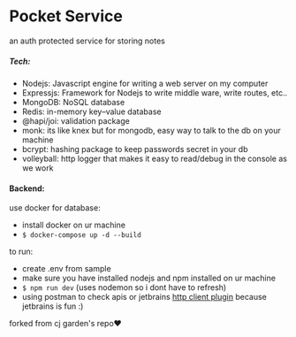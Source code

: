 # Pocket Service
an auth protected service for storing notes

##### Tech:
- Nodejs: Javascript engine for writing a web server on my computer
- Expressjs: Framework for Nodejs to write middle ware, write routes, etc.. 
- MongoDB: NoSQL database
- Redis: in-memory key–value database
- @hapi/joi: validation package
- monk: its like knex but for mongodb, easy way to talk to the db on your machine
- bcrypt: hashing package to keep passwords secret in your db
- volleyball: http logger that makes it easy to read/debug in the console as we work

#### Backend:
use docker for database:
- install docker on ur machine
- `$ docker-compose up -d --build`

to run:
- create .env from sample
- make sure you have installed nodejs and npm installed on ur machine
- `$ npm run dev` (uses nodemon so i dont have to refresh)
- using postman to check apis or jetbrains [http client plugin](https://www.jetbrains.com/help/idea/http-client-in-product-code-editor.html) because jetbrains is fun :)

forked from cj garden's repo❤️
